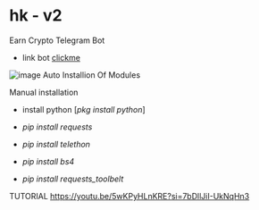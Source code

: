 # hk - v2
Earn Crypto Telegram Bot

- link bot [clickme](https://cuty.io/jEEp)

![image](https://github.com/sixteen-crypto/only_images_for_SIXTEEN/blob/main/Screenshot_20231006-145517.png)
Auto Installion Of Modules

Manual installation

 - install python [_pkg install python_]

 - _pip install requests_

- _pip install telethon_

 - _pip install bs4_

 - _pip install requests_toolbelt_

TUTORIAL
https://youtu.be/5wKPyHLnKRE?si=7bDllJiI-UkNqHn3
